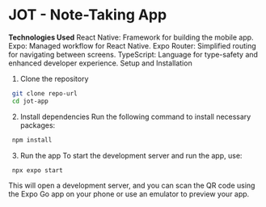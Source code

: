 # JOT - Note-Taking App

<!-- Insert small description -->

<strong>Technologies Used</strong>
React Native: Framework for building the mobile app.
Expo: Managed workflow for React Native.
Expo Router: Simplified routing for navigating between screens.
TypeScript: Language for type-safety and enhanced developer experience.
Setup and Installation

1. Clone the repository

```bash
 git clone repo-url
 cd jot-app
```

2. Install dependencies
   Run the following command to install necessary packages:

```bash
 npm install
```

3. Run the app
   To start the development server and run the app, use:

```bash
 npx expo start
```

This will open a development server, and you can scan the QR code using the Expo Go app on your phone or use an emulator to preview your app.
